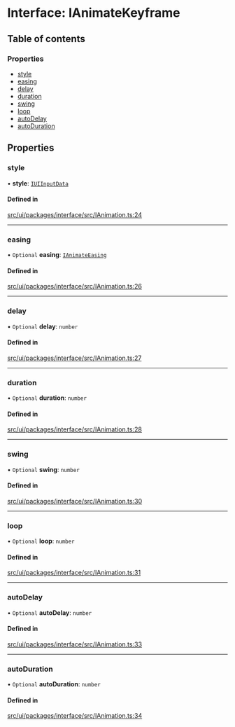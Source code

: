 # Interface: IAnimateKeyframe

## Table of contents

### Properties

- [style](IAnimateKeyframe.md#style)
- [easing](IAnimateKeyframe.md#easing)
- [delay](IAnimateKeyframe.md#delay)
- [duration](IAnimateKeyframe.md#duration)
- [swing](IAnimateKeyframe.md#swing)
- [loop](IAnimateKeyframe.md#loop)
- [autoDelay](IAnimateKeyframe.md#autodelay)
- [autoDuration](IAnimateKeyframe.md#autoduration)

## Properties

### style

• **style**: [`IUIInputData`](IUIInputData.md)

#### Defined in

[src/ui/packages/interface/src/IAnimation.ts:24](https://github.com/leaferjs/leafer-ui/blob/4f34682d75d50ed9144f891fb4da145a8d369069/packages/interface/src/IAnimation.ts#L24)

___

### easing

• `Optional` **easing**: [`IAnimateEasing`](../modules.md#ianimateeasing)

#### Defined in

[src/ui/packages/interface/src/IAnimation.ts:26](https://github.com/leaferjs/leafer-ui/blob/4f34682d75d50ed9144f891fb4da145a8d369069/packages/interface/src/IAnimation.ts#L26)

___

### delay

• `Optional` **delay**: `number`

#### Defined in

[src/ui/packages/interface/src/IAnimation.ts:27](https://github.com/leaferjs/leafer-ui/blob/4f34682d75d50ed9144f891fb4da145a8d369069/packages/interface/src/IAnimation.ts#L27)

___

### duration

• `Optional` **duration**: `number`

#### Defined in

[src/ui/packages/interface/src/IAnimation.ts:28](https://github.com/leaferjs/leafer-ui/blob/4f34682d75d50ed9144f891fb4da145a8d369069/packages/interface/src/IAnimation.ts#L28)

___

### swing

• `Optional` **swing**: `number`

#### Defined in

[src/ui/packages/interface/src/IAnimation.ts:30](https://github.com/leaferjs/leafer-ui/blob/4f34682d75d50ed9144f891fb4da145a8d369069/packages/interface/src/IAnimation.ts#L30)

___

### loop

• `Optional` **loop**: `number`

#### Defined in

[src/ui/packages/interface/src/IAnimation.ts:31](https://github.com/leaferjs/leafer-ui/blob/4f34682d75d50ed9144f891fb4da145a8d369069/packages/interface/src/IAnimation.ts#L31)

___

### autoDelay

• `Optional` **autoDelay**: `number`

#### Defined in

[src/ui/packages/interface/src/IAnimation.ts:33](https://github.com/leaferjs/leafer-ui/blob/4f34682d75d50ed9144f891fb4da145a8d369069/packages/interface/src/IAnimation.ts#L33)

___

### autoDuration

• `Optional` **autoDuration**: `number`

#### Defined in

[src/ui/packages/interface/src/IAnimation.ts:34](https://github.com/leaferjs/leafer-ui/blob/4f34682d75d50ed9144f891fb4da145a8d369069/packages/interface/src/IAnimation.ts#L34)
